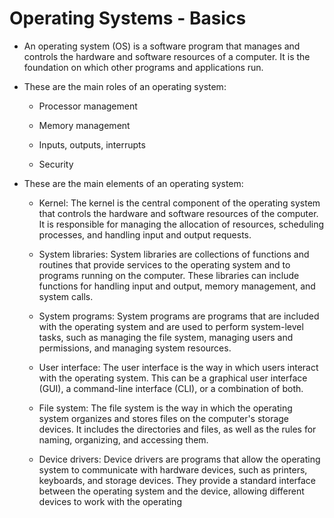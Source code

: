 # Operating Systems - Basics

- An operating system (OS) is a software program that manages and controls the hardware and software resources of a computer. It is the foundation on which other programs and applications run.

- These are the main roles of an operating system:
  
  - Processor management
  
  - Memory management
  
  - Inputs, outputs, interrupts

  - Security

- These are the main elements of an operating system:

  - Kernel: The kernel is the central component of the operating system that controls the hardware and software resources of the computer. It is responsible for managing the allocation of resources, scheduling processes, and handling input and output requests.

  - System libraries: System libraries are collections of functions and routines that provide services to the operating system and to programs running on the computer. These libraries can include functions for handling input and output, memory management, and system calls.

  - System programs: System programs are programs that are included with the operating system and are used to perform system-level tasks, such as managing the file system, managing users and permissions, and managing system resources.

  - User interface: The user interface is the way in which users interact with the operating system. This can be a graphical user interface (GUI), a command-line interface (CLI), or a combination of both.

  - File system: The file system is the way in which the operating system organizes and stores files on the computer's storage devices. It includes the directories and files, as well as the rules for naming, organizing, and accessing them.

  - Device drivers: Device drivers are programs that allow the operating system to communicate with hardware devices, such as printers, keyboards, and storage devices. They provide a standard interface between the operating system and the device, allowing different devices to work with the operating